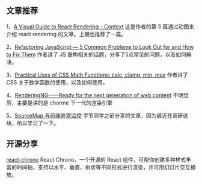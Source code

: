 ## 文章推荐
1、[A Visual Guide to React Rendering - Context](https://alexsidorenko.com/blog/react-render-context/)
这是作者的第 5 篇通过动图来介绍 react rendering 的文章。上期也推荐了一篇。

2、[Refactoring JavaScript — 5 Common Problems to Look Out for and How to Fix Them](https://blog.bitsrc.io/refactoring-javascript-5-common-problems-to-look-out-for-and-how-to-fix-them-8c79f76b6abc)
作者讲了 JS 重构相关的话题，分享了5点常见的问题，以及如何解决。

3、[Practical Uses of CSS Math Functions: calc, clamp, min, max](https://moderncss.dev/practical-uses-of-css-math-functions-calc-clamp-min-max/)
作者讲了 CSS 关于数学函数的使用，以及如何使用。

4、[RenderingNG——Ready for the next generation of web content](https://developer.chrome.com/blog/renderingng/)
不明觉厉，主要是讲的是 chorme 下一代的渲染引擎

5、[SourceMap 与前端异常监控](https://mp.weixin.qq.com/s/BbvJ-OfcS7Sa-e0Zq6iF1w)
字节同学之前分享的文章，因为最近在调研这块，所以学习了一下。

## 开源分享

[react-chrono](https://github.com/prabhuignoto/react-chrono)
React Chrono，一个开源的 React 组件，可帮你创建多种样式丰富的时间轴，支持以水平、垂直、树状等不同形式进行渲染，并可用幻灯片交互播放。
